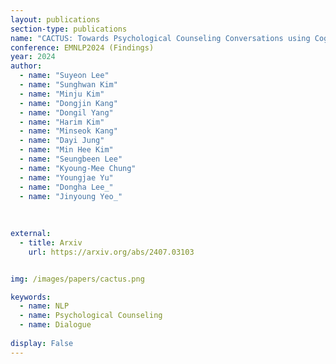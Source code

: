 ```yaml
---
layout: publications
section-type: publications
name: "CACTUS: Towards Psychological Counseling Conversations using Cognitive Behavioral Theory"
conference: EMNLP2024 (Findings)
year: 2024
author:
  - name: "Suyeon Lee"
  - name: "Sunghwan Kim"
  - name: "Minju Kim"
  - name: "Dongjin Kang"
  - name: "Dongil Yang"
  - name: "Harim Kim"
  - name: "Minseok Kang"
  - name: "Dayi Jung"
  - name: "Min Hee Kim"
  - name: "Seungbeen Lee"
  - name: "Kyoung-Mee Chung"
  - name: "Youngjae Yu"
  - name: "Dongha Lee_"
  - name: "Jinyoung Yeo_"
  
  
  
external:
  - title: Arxiv
    url: https://arxiv.org/abs/2407.03103


img: /images/papers/cactus.png

keywords:
  - name: NLP
  - name: Psychological Counseling 
  - name: Dialogue
  
display: False
---
```

